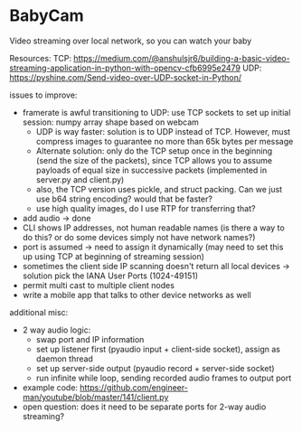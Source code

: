 # BabyCam
Video streaming over local network, so you can watch your baby


Resources:
TCP: https://medium.com/@anshulsjr6/building-a-basic-video-streaming-application-in-python-with-opencv-cfb6995e2479
UDP: https://pyshine.com/Send-video-over-UDP-socket-in-Python/



issues to improve:
- framerate is awful
    transitioning to UDP: use TCP sockets to set up initial session: numpy array shape based on webcam
    - UDP is way faster: solution is to UDP instead of TCP. However, must compress images to guarantee no more than 65k bytes per message
    - Alternate solution: only do the TCP setup once in the beginning (send the size of the packets), since TCP allows you to assume payloads of equal size in successive packets (implemented in server.py and client.py)
    - also, the TCP version uses pickle, and struct packing. Can we just use b64 string encoding? would that be faster?
    - use high quality images, do I use RTP for transferring that?
- add audio -> done
- CLI shows IP addresses, not human readable names (is there a way to do this? or do some devices simply not have network names?)
- port is assumed -> need to assign it dynamically (may need to set this up using TCP at beginning of streaming session)
- sometimes the client side IP scanning doesn't return all local devices -> solution pick the IANA User Ports (1024-49151)
- permit multi cast to multiple client nodes
- write a mobile app that talks to other device networks as well


additional misc:
- 2 way audio logic: 
    - swap port and IP information
    - set up listener first (pyaudio input + client-side socket), assign as daemon thread
    - set up server-side output (pyaudio record + server-side socket)
    - run infinite while loop, sending recorded audio frames to output port
- example code: https://github.com/engineer-man/youtube/blob/master/141/client.py 
- open question: does it need to be separate ports for 2-way audio streaming?